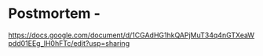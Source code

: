 # Postmortem -
https://docs.google.com/document/d/1CGAdHG1hkQAPjMuT34q4nGTXeaWpdd01EEg_lH0hFTc/edit?usp=sharing
